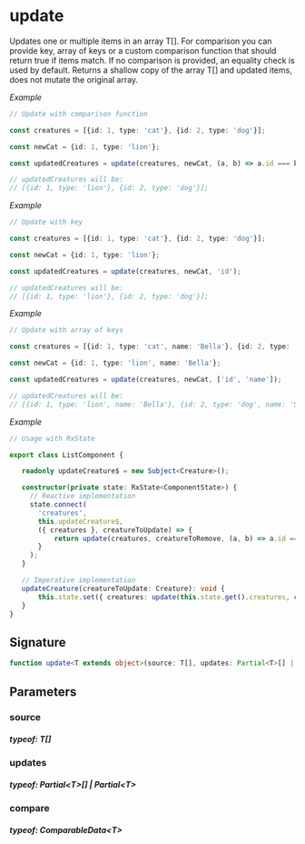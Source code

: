 # update

Updates one or multiple items in an array T[].
For comparison you can provide key, array of keys or a custom comparison function that should return true if items match.
If no comparison is provided, an equality check is used by default.
Returns a shallow copy of the array T[] and updated items, does not mutate the original array.

_Example_

```TypeScript
// Update with comparison function

const creatures = [{id: 1, type: 'cat'}, {id: 2, type: 'dog'}];

const newCat = {id: 1, type: 'lion'};

const updatedCreatures = update(creatures, newCat, (a, b) => a.id === b.id);

// updatedCreatures will be:
// [{id: 1, type: 'lion'}, {id: 2, type: 'dog'}];
```

_Example_

```TypeScript
// Update with key

const creatures = [{id: 1, type: 'cat'}, {id: 2, type: 'dog'}];

const newCat = {id: 1, type: 'lion'};

const updatedCreatures = update(creatures, newCat, 'id');

// updatedCreatures will be:
// [{id: 1, type: 'lion'}, {id: 2, type: 'dog'}];
```

_Example_

```TypeScript
// Update with array of keys

const creatures = [{id: 1, type: 'cat', name: 'Bella'}, {id: 2, type: 'dog', name: 'Sparky'}];

const newCat = {id: 1, type: 'lion', name: 'Bella'};

const updatedCreatures = update(creatures, newCat, ['id', 'name']);

// updatedCreatures will be:
// [{id: 1, type: 'lion', name: 'Bella'}, {id: 2, type: 'dog', name: 'Sparky'}];
```

_Example_

```TypeScript
// Usage with RxState

export class ListComponent {

   readonly updateCreature$ = new Subject<Creature>();

   constructor(private state: RxState<ComponentState>) {
     // Reactive implementation
     state.connect(
       'creatures',
       this.updateCreature$,
       ({ creatures }, creatureToUpdate) => {
           return update(creatures, creatureToRemove, (a, b) => a.id === b.id);
       }
     );
   }

   // Imperative implementation
   updateCreature(creatureToUpdate: Creature): void {
       this.state.set({ creatures: update(this.state.get().creatures, creatureToUpdate, (a, b) => a.id === b.id)});
   }
}
```

## Signature

```TypeScript
function update<T extends object>(source: T[], updates: Partial<T>[] | Partial<T>, compare?: ComparableData<T>): T[]
```

## Parameters

### source

##### typeof: T[]

### updates

##### typeof: Partial&#60;T&#62;[] | Partial&#60;T&#62;

### compare

##### typeof: ComparableData&#60;T&#62;
